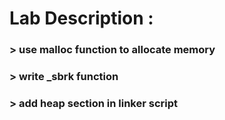 # Lab Description :

### > use malloc function to allocate memory
### > write _sbrk function
### > add heap section in linker script

